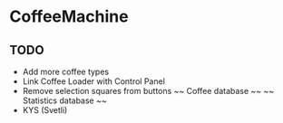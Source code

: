 # CoffeeMachine

## TODO
* Add more coffee types
* Link Coffee Loader with Control Panel
* Remove selection squares from buttons
~~ Coffee database ~~
~~ Statistics database ~~
* KYS (Svetli)